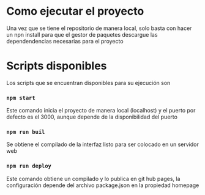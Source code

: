 # Como ejecutar el proyecto

Una vez que se tiene el repositorio de manera local, solo basta con hacer un npn install para que el gestor de paquetes descargue las dependendencias necesarias para el proyecto

# Scripts disponibles

Los scripts que se encuentran disponibles para su ejecución son

### `npm start`

Este comando inicia el proyecto de manera local (localhost) y el puerto por defecto es el 3000, aunque depende de la disponibilidad del puerto

### `npm run buil`

Se obtiene el compilado de la interfaz listo para ser colocado en un servidor web

### `npm run deploy`

Este comando obtiene un compilado y lo publica en git hub pages, la configuración depende del archivo package.json en la propiedad homepage

